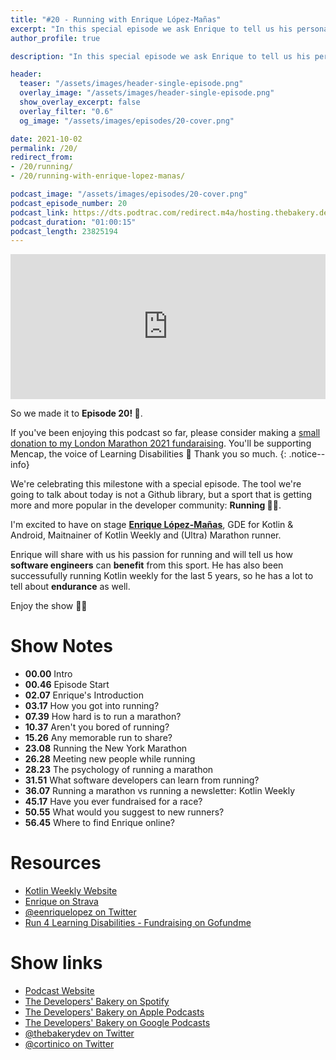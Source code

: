 ```yaml
---
title: "#20 - Running with Enrique López-Mañas"
excerpt: "In this special episode we ask Enrique to tell us his personal experiences with Running"
author_profile: true

description: "In this special episode we ask Enrique to tell us his personal experiences with Running"

header:
  teaser: "/assets/images/header-single-episode.png"
  overlay_image: "/assets/images/header-single-episode.png"
  show_overlay_excerpt: false
  overlay_filter: "0.6"
  og_image: "/assets/images/episodes/20-cover.png"

date: 2021-10-02
permalink: /20/
redirect_from:
- /20/running/
- /20/running-with-enrique-lopez-manas/

podcast_image: "/assets/images/episodes/20-cover.png"
podcast_episode_number: 20
podcast_link: https://dts.podtrac.com/redirect.m4a/hosting.thebakery.dev/20-thedevelopersbakery-running.m4a
podcast_duration: "01:00:15"
podcast_length: 23825194
---
```


<iframe src="https://open.spotify.com/embed-podcast/show/4jV6Yoz7D38sZJlYMzJm3k" width="100%" height="232" frameborder="0" allowtransparency="true" allow="encrypted-media"></iframe>

So we made it to **Episode 20! 🎂**. 

If you've been enjoying this podcast so far, please consider making a [small donation to my London Marathon 2021 fundaraising](https://www.gofundme.com/f/run-4-learning-disabilities). You'll be supporting Mencap, the voice of Learning Disabilities 🙏 Thank you so much.
{: .notice--info}

We're celebrating this milestone with a special episode.
The tool we're going to talk about today is not a Github library, but a sport that is getting more and more popular in the developer community: **Running 🏃‍♂️**.

I'm excited to have on stage [**Enrique López-Mañas**](https://twitter.com/eenriquelopez), GDE for Kotlin & Android, Maitnainer of Kotlin Weekly and (Ultra) Marathon runner. 

Enrique will share with us his passion for running and will tell us how **software engineers** can **benefit** from this sport. He has also been successufully running Kotlin weekly for the last 5 years, so he has a lot to tell about **endurance** as well.

Enjoy the show 👨‍🍳

# Show Notes

- **00.00** Intro
- **00.46** Episode Start
- **02.07** Enrique's Introduction
- **03.17** How you got into running?
- **07.39** How hard is to run a marathon?
- **10.37** Aren't you bored of running?
- **15.26** Any memorable run to share?
- **23.08** Running the New York Marathon
- **26.28** Meeting new people while running
- **28.23** The psychology of running a marathon
- **31.51** What software developers can learn from running?
- **36.07** Running a marathon vs running a newsletter: Kotlin Weekly
- **45.17** Have you ever fundraised for a race?
- **50.55** What would you suggest to new runners?
- **56.45** Where to find Enrique online?

# Resources

* <i class="fas fa-link"></i> [Kotlin Weekly Website](http://www.kotlinweekly.net/)
* <i class="fab fa-strava"></i> [Enrique on Strava](https://www.strava.com/athletes/25656586)
* <i class="fab fa-twitter"></i> [@eenriquelopez on Twitter](https://twitter.com/eenriquelopez)
* <i class="fas fa-hand-holding-heart"></i> [Run 4 Learning Disabilities - Fundraising on Gofundme](https://www.gofundme.com/f/run-4-learning-disabilities)

# Show links

* <i class="fas fa-link"></i> [Podcast Website](https://thebakery.dev)
* <i class="fab fa-spotify"></i> [The Developers' Bakery on Spotify](https://open.spotify.com/show/4jV6Yoz7D38sZJlYMzJm3k?si=AL3ske_0R_CKlEScMhYhug)
* <i class="fas fa-podcast"></i> [The Developers' Bakery on Apple Podcasts](https://podcasts.apple.com/us/podcast/the-developers-bakery/id1542849034)
* <i class="fab fa-google-play"></i> [The Developers' Bakery on Google Podcasts](https://podcasts.google.com/feed/aHR0cHM6Ly90aGViYWtlcnkuZGV2L3BvZGNhc3QueG1s)
* <i class="fab fa-twitter"></i> [@thebakerydev on Twitter](https://twitter.com/thebakerydev)
* <i class="fab fa-twitter"></i> [@cortinico on Twitter](https://twitter.com/cortinico)